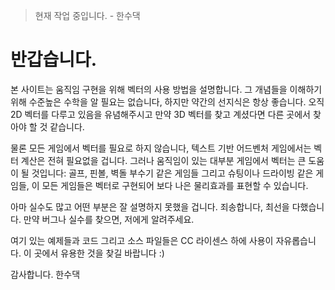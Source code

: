 >현재 작업 중입니다. - 한수댁

# 반갑습니다.

본 사이트는 움직임 구현을 위해 벡터의 사용 방법을 설명합니다. 그 개념들을 이해하기 위해 수준높은 수학을 알 필요는 없습니다, 하지만 약간의 선지식은 항상 좋습니다. 오직 2D 벡터를 다루고 있음을 유념해주시고 만약 3D 벡터를 찾고 계셨다면 다른 곳에서 찾아야 할 것 같습니다.

물론 모든 게임에서 벡터를 필요로 하지 않습니다, 텍스트 기반 어드벤처 게임에서는 벡터 계산은 전혀 필요없을 겁니다. 그러나 움직임이 있는 대부분 게임에서 벡터는 큰 도움이 될 것입니다: 골프, 핀볼, 벽돌 부수기 같은 게임들 그리고 슈팅이나 드라이빙 같은 게임들, 이 모든 게임들은 벡터로 구현되어 보다 나은 물리효과를 표현할 수 있습니다.

아마 실수도 많고 어떤 부분은 잘 설명하지 못했을 겁니다. 
죄송합니다, 최선을 다했습니다. 만약 버그나 실수를 찾으면, 저에게 알려주세요.

여기 있는 예제들과 코드 그리고 소스 파일들은 CC 라이센스 하에 사용이 자유롭습니다.
이 곳에서 유용한 것을 찾길 바랍니다 :)

감사합니다. 한수댁